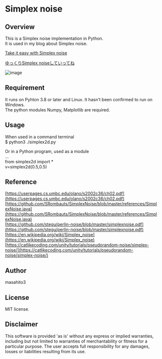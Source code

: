 # Simplex noise

## Overview

This is a Simplex noise implementation in Python.  
It is used in my blog about Simplex noise.  

[Take it easy with Simplex noise](https://sioramen.sub.jp/blog3/2025/02/01/take-it-easy-with-simplex-noise/)  
  
[ゆっくりSimplex noiseしていってね](https://sioramen.sub.jp/blog2/blog/2025/01/28/%e3%82%86%e3%81%a3%e3%81%8f%e3%82%8asimplex-noise-%e3%81%97%e3%81%a6%e3%81%84%e3%81%a3%e3%81%a6%e3%81%ad/)  

![image](etc/simplex2d-10x10.svg)  

## Requirement

It runs on Pyhton 3.8 or later and Linux. It hasn't been confirmed to run on Windows.  
The python modules Numpy, Matplotlib are required.  

## Usage

When used in a command terminal  
$ python3 ./simplex2d.py  

Or in a Python program, used as a module   
...  
from simplex2d import *  
v=simplex2d(0.5,0.5)  

## Reference


[https://userpages.cs.umbc.edu/olano/s2002c36/ch02.pdf](https://userpages.cs.umbc.edu/olano/s2002c36/ch02.pdf)  
[https://github.com/SRombauts/SimplexNoise/blob/master/references/SimplexNoise.java](https://github.com/SRombauts/SimplexNoise/blob/master/references/SimplexNoise.java)  
[https://github.com/stegu/perlin-noise/blob/master/simplexnoise.pdf](https://github.com/stegu/perlin-noise/blob/master/simplexnoise.pdf)  
[https://en.wikipedia.org/wiki/Simplex_noise](https://en.wikipedia.org/wiki/Simplex_noise)  
[https://catlikecoding.com/unity/tutorials/pseudorandom-noise/simplex-noise/](https://catlikecoding.com/unity/tutorials/pseudorandom-noise/simplex-noise/)  

## Author

masahito3  

## License

MIT license.  

## Disclaimer

This software is provided 'as is' without any express or implied warranties, including but not limited to warranties of merchantability or fitness for a particular purpose. The user accepts full responsibility for any damages, losses or liabilities resulting from its use.  



